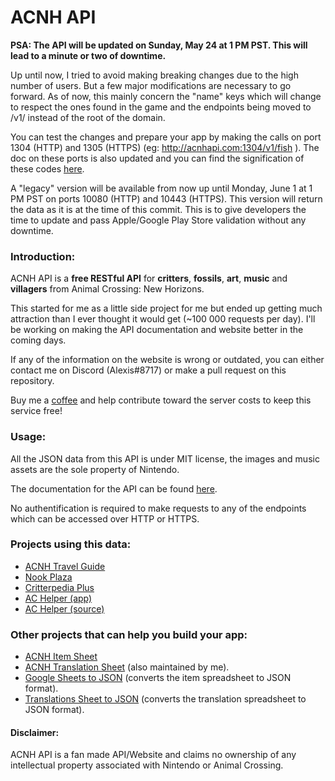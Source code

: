 # ACNH API

**PSA: The API will be updated on Sunday, May 24 at 1 PM PST. This will lead to a minute or two of downtime.**

Up until now, I tried to avoid making breaking changes due to the high number of users. But a few major modifications are necessary to go forward. As of now, this mainly concern the "name" keys which will change to respect the ones found in the game and the endpoints being moved to /v1/ instead of the root of the domain.

You can test the changes and prepare your app by making the calls on port 1304 (HTTP) and 1305 (HTTPS) (eg: http://acnhapi.com:1304/v1/fish ). The doc on these ports is also updated and you can find the signification of these codes [here](https://github.com/alexislours/ACNHAPI/issues/5). 

A "legacy" version will be available from now up until Monday, June 1 at 1 PM PST on ports 10080 (HTTP) and 10443 (HTTPS). This version will return the data as it is at the time of this commit. This is to give developers the time to update and pass Apple/Google Play Store validation without any downtime.

### Introduction:

ACNH API is a **free RESTful API** for **critters**, **fossils**, **art**, **music** and **villagers** from Animal Crossing: New Horizons.

This started for me as a little side project for me but ended up getting much attraction than I ever thought it would get (~100 000 requests per day). I'll be working on making the API documentation and website better in the coming days.

If any of the information on the website is wrong or outdated, you can either contact me on Discord (Alexis#8717) or make a pull request on this repository.

Buy me a [coffee](https://www.buymeacoffee.com/acnhapi) and help contribute toward the server costs to keep this service free!

### Usage:

All the JSON data from this API is under MIT license, the images and music assets are the sole property of Nintendo.

The documentation for the API can be found [here](https://acnhapi.com/doc).

No authentification is required to make requests to any of the endpoints which can be accessed over HTTP or HTTPS.

### Projects using this data: 
- [ACNH Travel Guide](https://apps.apple.com/us/app/acnh-travel-guide/id1502818559)
- [Nook Plaza](https://nookplaza.net/)
- [Critterpedia Plus](https://critterpedia-plus.mutoo.im/)
- [AC Helper (app)](https://apps.apple.com/us/app/id1508764244)
- [AC Helper (source)](https://github.com/Dimillian/ACHNBrowserUI)

### Other projects that can help you build your app:
- [ACNH Item Sheet](https://tinyurl.com/acnh-sheet)
- [ACNH Translation Sheet](https://tinyurl.com/acnh-translation) (also maintained by me).
- [Google Sheets to JSON](https://github.com/acdb-team/google-sheets-to-json) (converts the item spreadsheet to JSON format).
- [Translations Sheet to JSON](https://github.com/Stun3R/acnh-translations-sheet-to-json) (converts the translation spreadsheet to JSON format).

#### Disclaimer: 
ACNH API is a fan made API/Website and claims no ownership of any intellectual property associated with Nintendo or Animal Crossing.
